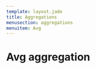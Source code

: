 ```yaml
---
template: layout.jade
title: Aggregations
menusection: aggregations
menuitem: Avg
---
```



# Avg aggregation
